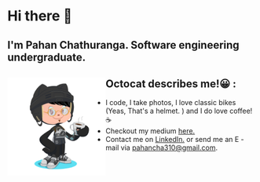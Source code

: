 # Hi there 👋
## I'm Pahan Chathuranga. Software engineering undergraduate.


## Octocat describes me!😀  :<img align="left" width="200" height="200" src="images/my-octocat.png">
- I code, I take photos, I love classic bikes (Yeas, That's a helmet. ) and I do love coffee! ☕
- Checkout my medium <a href="https://pahancha.medium.com/" target="_blank">here.</a>
- Contact me on <a href="https://www.linkedin.com/in/pahan-chathuranga/" target="_blank">LinkedIn.</a> or send me an E - mail via pahancha310@gmail.com.
